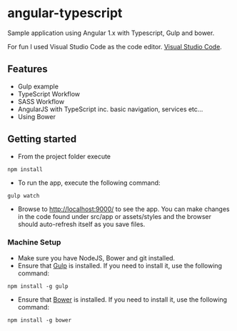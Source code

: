 # angular-typescript
Sample application using Angular 1.x with Typescript, Gulp and bower.

For fun I used Visual Studio Code as the code editor. [Visual Studio Code](https://code.visualstudio.com/).

## Features
 - Gulp example
 - TypeScript Workflow
 - SASS Workflow
 - AngularJS with TypeScript inc. basic navigation, services etc...
 - Using Bower
 
## Getting started
- From the project folder execute
```
npm install
```
- To run the app, execute the following command:
```
gulp watch
```
- Browse to [http://localhost:9000/](http://localhost:9000/) to see the app. You can make changes in the code found under src/app or assets/styles and the browser should auto-refresh itself as you save files.

### Machine Setup
- Make sure you have NodeJS, Bower and git installed.
- Ensure that [Gulp](http://gulpjs.com/) is installed. If you need to install it, use the following command:
```
npm install -g gulp
```
- Ensure that [Bower](http://bower.io/) is installed. If you need to install it, use the following command:
```
npm install -g bower
```